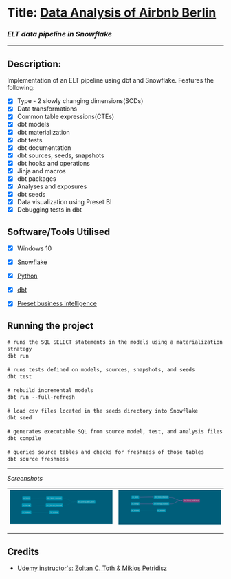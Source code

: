 # Title: [Data Analysis of Airbnb Berlin](http://insideairbnb.com/berlin/)
### _ELT data pipeline in Snowflake_


---
## Description: 
Implementation of an ELT pipeline using dbt and Snowflake. Features the following:
- [x] Type - 2 slowly changing dimensions(SCDs)
- [x] Data transformations
- [x] Common table expressions(CTEs)
- [x] dbt models
- [x] dbt materialization
- [x] dbt tests
- [x] dbt documentation
- [x] dbt sources, seeds, snapshots
- [x] dbt hooks and operations
- [x] Jinja and macros
- [x] dbt packages
- [x] Analyses and exposures
- [x] dbt seeds
- [x] Data visualization using Preset BI
- [x] Debugging tests in dbt

## Software/Tools Utilised
- [x] Windows 10
- [x] [Snowflake](https://www.snowflake.com/login/)
- [x] [Python](https://www.python.org/downloads/release/python-3913/)
- [x] [dbt](https://docs.getdbt.com/)
- [x] [Preset business intelligence](https://preset.io/use-cases/internal-bi/)


## Running the project
```
# runs the SQL SELECT statements in the models using a materialization strategy
dbt run

# runs tests defined on models, sources, snapshots, and seeds
dbt test

# rebuild incremental models
dbt run --full-refresh

# load csv files located in the seeds directory into Snowflake
dbt seed

# generates executable SQL from source model, test, and analysis files
dbt compile

# queries source tables and checks for freshness of those tables
dbt source freshness
```

---

*Screenshots* 

![Screenshots](img/lineage-graph-wo.png) | ![Screenshots](img/lineage-graph.png) 
-------------------------- | --------------------------

---
## Credits 
* [Udemy instructor's: Zoltan C. Toth & Miklos Petridisz](https://www.udemy.com/course/complete-dbt-data-build-tool-bootcamp-zero-to-hero-learn-dbt/?referralCode=659B6722C93EF4096D11)
